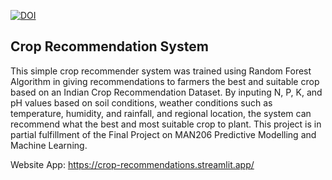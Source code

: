 [![DOI](https://zenodo.org/badge/636972288.svg)](https://zenodo.org/badge/latestdoi/636972288)


## Crop Recommendation System
This simple crop recommender system was trained using Random Forest Algorithm in giving recommendations to farmers the best and suitable crop based on an Indian Crop Recommendation Dataset. 
By inputing N, P, K, and pH values based on soil conditions, weather conditions such as temperature, humidity, and rainfall, and regional location, the system can recommend what the best and most suitable crop to plant.
This project is in partial fulfillment of the Final Project on MAN206 Predictive Modelling and Machine Learning.

Website App: https://crop-recommendations.streamlit.app/

